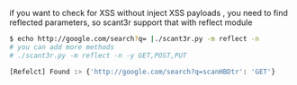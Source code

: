 if you want to check for XSS without inject XSS payloads , you need to find reflected parameters, so scant3r support that with reflect module

```bash
$ echo http://google.com/search?q= |./scant3r.py -m reflect -n
# you can add more methods 
# ./scant3r.py -m reflect -n -y GET,POST,PUT

[Refelct] Found :> {'http://google.com/search?q=scanHBDtr': 'GET'}

```